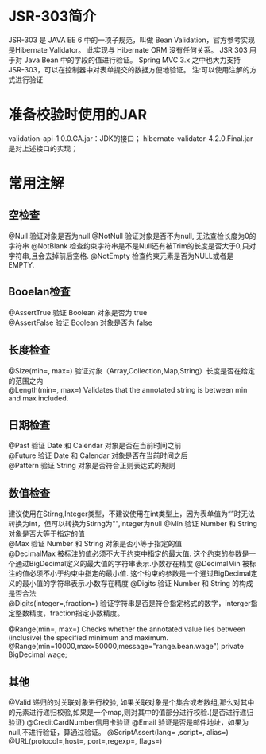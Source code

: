# JSR-303简介
JSR-303 是 JAVA EE 6 中的一项子规范，叫做 Bean Validation，官方参考实现是Hibernate Validator。
此实现与 Hibernate ORM 没有任何关系。 JSR 303 用于对 Java Bean 中的字段的值进行验证。 
Spring MVC 3.x 之中也大力支持 JSR-303，可以在控制器中对表单提交的数据方便地验证。 
注:可以使用注解的方式进行验证

# 准备校验时使用的JAR
validation-api-1.0.0.GA.jar：JDK的接口； 
hibernate-validator-4.2.0.Final.jar是对上述接口的实现；

# 常用注解
## 空检查
@Null       验证对象是否为null
@NotNull    验证对象是否不为null, 无法查检长度为0的字符串
@NotBlank 检查约束字符串是不是Null还有被Trim的长度是否大于0,只对字符串,且会去掉前后空格.
@NotEmpty 检查约束元素是否为NULL或者是EMPTY.
 
## Booelan检查
@AssertTrue     验证 Boolean 对象是否为 true  
@AssertFalse    验证 Boolean 对象是否为 false  
 
## 长度检查
@Size(min=, max=) 验证对象（Array,Collection,Map,String）长度是否在给定的范围之内  
@Length(min=, max=) Validates that the annotated string is between min and max included.
 
## 日期检查
@Past           验证 Date 和 Calendar 对象是否在当前时间之前  
@Future     验证 Date 和 Calendar 对象是否在当前时间之后  
@Pattern    验证 String 对象是否符合正则表达式的规则
 
## 数值检查
建议使用在Stirng,Integer类型，不建议使用在int类型上，因为表单值为“”时无法转换为int，但可以转换为Stirng为"",Integer为null
@Min            验证 Number 和 String 对象是否大等于指定的值  
@Max            验证 Number 和 String 对象是否小等于指定的值  
@DecimalMax 被标注的值必须不大于约束中指定的最大值. 这个约束的参数是一个通过BigDecimal定义的最大值的字符串表示.小数存在精度
@DecimalMin 被标注的值必须不小于约束中指定的最小值. 这个约束的参数是一个通过BigDecimal定义的最小值的字符串表示.小数存在精度
@Digits     验证 Number 和 String 的构成是否合法  
@Digits(integer=,fraction=) 验证字符串是否是符合指定格式的数字，interger指定整数精度，fraction指定小数精度。
 
@Range(min=, max=) Checks whether the annotated value lies between (inclusive) the specified minimum and maximum.
@Range(min=10000,max=50000,message="range.bean.wage")
private BigDecimal wage;
 
 ## 其他
@Valid 递归的对关联对象进行校验, 如果关联对象是个集合或者数组,那么对其中的元素进行递归校验,如果是一个map,则对其中的值部分进行校验.(是否进行递归验证)
@CreditCardNumber信用卡验证
@Email  验证是否是邮件地址，如果为null,不进行验证，算通过验证。
@ScriptAssert(lang= ,script=, alias=)
@URL(protocol=,host=, port=,regexp=, flags=)
